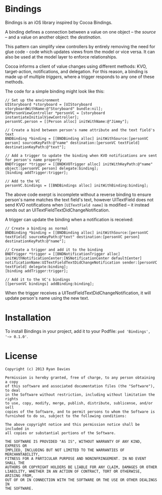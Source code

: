 Bindings
========

Bindings is an iOS library inspired by Cocoa Bindings.

A binding defines a connection between a value on one object – the _source_ – and a value on another object: the _destination_.

This pattern can simplify view controllers by entirely removing the need for glue code - code which updates views from the model or vice versa. It can also be used at the model layer to enforce relationships.

Cocoa informs a client of value changes using different methods: KVO, target-action, notifications, and delegation. For this reason, a binding is made up of multiple _triggers_, where a trigger responds to any one of these methods.

The code for a simple binding might look like this:

    // Set up the environment
    UIStoryboard *storyboard = [UIStoryboard storyboardWithName:@"Storyboard" bundle:nil];
    RDPersonViewController *personVC = [storyboard instantiateInitialViewController];
    personVC.person = [[Person alloc] initWithName:@"Jimmy"];
    
    // Create a bind between person's name attribute and the text field's text
    BNDBinding *binding = [[BNDBinding alloc] initWithSource:[personVC person] sourceKeyPath:@"name" destination:[personVC textField] destinationKeyPath:@"text"];
    
    // Add a trigger to update the binding when KVO notifications are sent for person's name property
    BNDTrigger *trigger = [[BNDKVOTrigger alloc] initWithKeyPath:@"name" object:[personVC person] delegate:binding];
    [binding addTrigger:trigger];
    
    // Add to the VC
    personVC.bindings = [[BNDBindings alloc] initWithBinding:binding];

The above code exerpt is incomplete without a reverse binding to ensure person's name matches the text field's text, however UITextField does not send KVO notifications when `[UITextField name]` is modified – it instead sends out an UITextFieldTextDidChangeNotification.

A trigger can update the binding when a notification is received:

    // Create a binding as normal
    BNDBinding *binding = [[BNDBinding alloc] initWithSource:[personVC textField] sourceKeyPath:@"text" destination:[personVC person] destinationKeyPath:@"name"];

    // Create a trigger and add it to the binding
    BNDTrigger *trigger = [[BNDNotificationTrigger alloc] initWithNotificationCenter:[NSNotificationCenter defaultCenter] notificationName:UITextFieldTextDidChangeNotification sender:[personVC textField] delegate:binding];
    [binding addTrigger:trigger];

    // Add it to the VC's bindings
    [[personVC bindings] addBinding:binding];

When the trigger receives a UITextFieldTextDidChangeNotification, it will update person's name using the new text.

Installation
============

To install Bindings in your project, add it to your Podfile: `pod 'Bindings', '~> 0.1.0'`.

License
=======

    Copyright (c) 2013 Ryan Davies

    Permission is hereby granted, free of charge, to any person obtaining a copy
    of this software and associated documentation files (the "Software"), to deal
    in the Software without restriction, including without limitation the rights
    to use, copy, modify, merge, publish, distribute, sublicense, and/or sell
    copies of the Software, and to permit persons to whom the Software is
    furnished to do so, subject to the following conditions:

    The above copyright notice and this permission notice shall be included in
    all copies or substantial portions of the Software.

    THE SOFTWARE IS PROVIDED "AS IS", WITHOUT WARRANTY OF ANY KIND, EXPRESS OR
    IMPLIED, INCLUDING BUT NOT LIMITED TO THE WARRANTIES OF MERCHANTABILITY,
    FITNESS FOR A PARTICULAR PURPOSE AND NONINFRINGEMENT. IN NO EVENT SHALL THE
    AUTHORS OR COPYRIGHT HOLDERS BE LIABLE FOR ANY CLAIM, DAMAGES OR OTHER
    LIABILITY, WHETHER IN AN ACTION OF CONTRACT, TORT OR OTHERWISE, ARISING FROM,
    OUT OF OR IN CONNECTION WITH THE SOFTWARE OR THE USE OR OTHER DEALINGS IN
    THE SOFTWARE.
